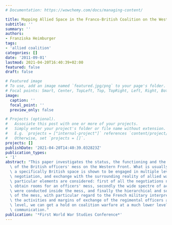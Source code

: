 ```yaml
---
# Documentation: https://wowchemy.com/docs/managing-content/

title: Mapping Allied Space in the Franco-British Coalition on the Western Front - the British Officers' Mess
subtitle: ''
summary: ''
authors:
- Franziska Heimburger
tags:
- 'allied coalition'
categories: []
date: '2011-09-01'
lastmod: 2021-04-20T16:40:39+02:00
featured: false
draft: false

# Featured image
# To use, add an image named `featured.jpg/png` to your page's folder.
# Focal points: Smart, Center, TopLeft, Top, TopRight, Left, Right, BottomLeft, Bottom, BottomRight.
image:
  caption: ''
  focal_point: ''
  preview_only: false

# Projects (optional).
#   Associate this post with one or more of your projects.
#   Simply enter your project's folder or file name without extension.
#   E.g. `projects = ["internal-project"]` references `content/project/deep-learning/index.md`.
#   Otherwise, set `projects = []`.
projects: []
publishDate: '2021-04-20T14:40:39.032823Z'
publication_types:
- '1'
abstract: "This paper investigates the status, the functioning and the organisation\
  \ of the British officers' mess on the Western Front. What is usually considered\
  \ a specifically British space is shown to be engaged in multiple levels of interaction,\
  \ negotiation, and exchange with the surrounding reality of allied warfare. Three\
  \ particular elements are considered: first of all the negotiations necessary to\
  \ obtain rooms for an officers' mess, secondly the wide spectre of activities which\
  \ were conducted inside the mess, and finally the hierarchical and social composition\
  \ of the mess, with particular regard to the French military interpreters. By studying\
  \ the activities and margins of exchange of the regimental officers at battalion\
  \ level, we can get a hold on coalition warfare at a much lower level than high-command\
  \ communication."
publication: '*First World War Studies Conference*'
---
```

